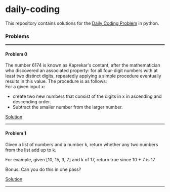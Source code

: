 # daily-coding
This repository contains solutions for the 
[Daily Coding Problem](https://www.dailycodingproblem.com/)
in python.

### Problems
<hr style="height: 2px">

#### Problem 0
The number 6174 is known as Kaprekar's contant, after the mathematician who discovered an associated property: for all four-digit numbers with at least two distinct digits, repeatedly applying a simple procedure eventually results in this value. The procedure is as follows:\
For a given input x:
* create two new numbers that consist of the digits in x in ascending and descending order.
* Subtract the smaller number from the larger number.

[Solution](https://github.com/MattTitmas/daily-coding/blob/main/solutions/day0.py)
<hr>

#### Problem 1
Given a list of numbers and a number k, return whether any two numbers from the list add up to k.

For example, given [10, 15, 3, 7] and k of 17, return true since 10 + 7 is 17.

Bonus: Can you do this in one pass?

[Solution](https://github.com/MattTitmas/daily-coding/blob/main/solutions/day1.py)
<hr>